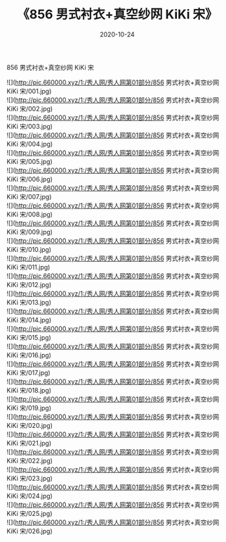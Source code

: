 ﻿---
layout: post
title:  《856 男式衬衣+真空纱网 KiKi 宋》
date:   2020-10-24
img: http://pic.660000.xyz/1:/秀人网/秀人网第01部分/856 男式衬衣+真空纱网 KiKi 宋/000.jpg
categories: [美女, 清纯, 唯美]
---

856 男式衬衣+真空纱网 KiKi 宋

  ![](http://pic.660000.xyz/1:/秀人网/秀人网第01部分/856 男式衬衣+真空纱网 KiKi 宋/001.jpg) <br> ![](http://pic.660000.xyz/1:/秀人网/秀人网第01部分/856 男式衬衣+真空纱网 KiKi 宋/002.jpg) <br> ![](http://pic.660000.xyz/1:/秀人网/秀人网第01部分/856 男式衬衣+真空纱网 KiKi 宋/003.jpg) <br> ![](http://pic.660000.xyz/1:/秀人网/秀人网第01部分/856 男式衬衣+真空纱网 KiKi 宋/004.jpg) <br> ![](http://pic.660000.xyz/1:/秀人网/秀人网第01部分/856 男式衬衣+真空纱网 KiKi 宋/005.jpg) <br> ![](http://pic.660000.xyz/1:/秀人网/秀人网第01部分/856 男式衬衣+真空纱网 KiKi 宋/006.jpg) <br> ![](http://pic.660000.xyz/1:/秀人网/秀人网第01部分/856 男式衬衣+真空纱网 KiKi 宋/007.jpg) <br> ![](http://pic.660000.xyz/1:/秀人网/秀人网第01部分/856 男式衬衣+真空纱网 KiKi 宋/008.jpg) <br> ![](http://pic.660000.xyz/1:/秀人网/秀人网第01部分/856 男式衬衣+真空纱网 KiKi 宋/009.jpg) <br> ![](http://pic.660000.xyz/1:/秀人网/秀人网第01部分/856 男式衬衣+真空纱网 KiKi 宋/010.jpg) <br> ![](http://pic.660000.xyz/1:/秀人网/秀人网第01部分/856 男式衬衣+真空纱网 KiKi 宋/011.jpg) <br> ![](http://pic.660000.xyz/1:/秀人网/秀人网第01部分/856 男式衬衣+真空纱网 KiKi 宋/012.jpg) <br> ![](http://pic.660000.xyz/1:/秀人网/秀人网第01部分/856 男式衬衣+真空纱网 KiKi 宋/013.jpg) <br> ![](http://pic.660000.xyz/1:/秀人网/秀人网第01部分/856 男式衬衣+真空纱网 KiKi 宋/014.jpg) <br> ![](http://pic.660000.xyz/1:/秀人网/秀人网第01部分/856 男式衬衣+真空纱网 KiKi 宋/015.jpg) <br> ![](http://pic.660000.xyz/1:/秀人网/秀人网第01部分/856 男式衬衣+真空纱网 KiKi 宋/016.jpg) <br> ![](http://pic.660000.xyz/1:/秀人网/秀人网第01部分/856 男式衬衣+真空纱网 KiKi 宋/017.jpg) <br> ![](http://pic.660000.xyz/1:/秀人网/秀人网第01部分/856 男式衬衣+真空纱网 KiKi 宋/018.jpg) <br> ![](http://pic.660000.xyz/1:/秀人网/秀人网第01部分/856 男式衬衣+真空纱网 KiKi 宋/019.jpg) <br> ![](http://pic.660000.xyz/1:/秀人网/秀人网第01部分/856 男式衬衣+真空纱网 KiKi 宋/020.jpg) <br> ![](http://pic.660000.xyz/1:/秀人网/秀人网第01部分/856 男式衬衣+真空纱网 KiKi 宋/021.jpg) <br> ![](http://pic.660000.xyz/1:/秀人网/秀人网第01部分/856 男式衬衣+真空纱网 KiKi 宋/022.jpg) <br> ![](http://pic.660000.xyz/1:/秀人网/秀人网第01部分/856 男式衬衣+真空纱网 KiKi 宋/023.jpg) <br> ![](http://pic.660000.xyz/1:/秀人网/秀人网第01部分/856 男式衬衣+真空纱网 KiKi 宋/024.jpg) <br> ![](http://pic.660000.xyz/1:/秀人网/秀人网第01部分/856 男式衬衣+真空纱网 KiKi 宋/025.jpg) <br> ![](http://pic.660000.xyz/1:/秀人网/秀人网第01部分/856 男式衬衣+真空纱网 KiKi 宋/026.jpg) <br>